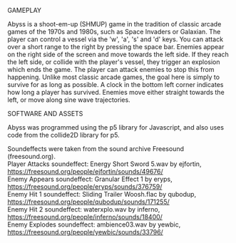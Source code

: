 GAMEPLAY

Abyss is a shoot-em-up (SHMUP) game in the tradition of classic arcade games of the 1970s and 1980s, such as
Space Invaders or Galaxian.
The player can control a vessel via the 'w', 'a', 's' and 'd' keys. You can attack over a short range to the right
by pressing the space bar.
Enemies appear on the right side of the screen and move towards the left side. If they reach the left side, 
or collide with the player's vessel, they trigger an explosion which ends the game.
The player can attack enemies to stop this from happening.
Unlike most classic arcade games, the goal here is simply to survive for as long as possible. A clock
in the bottom left corner indicates how long a player has survived.
Enemies move either straight towards the left, or move along sine wave trajectories.

SOFTWARE AND ASSETS

Abyss was programmed using the p5 library for Javascript, and also uses code from the collide2D library for p5.

Soundeffects were taken from the sound archive Freesound (freesound.org).
<br>
Player Attacks soundeffect: Energy Short Sword 5.wav by ejfortin, https://freesound.org/people/ejfortin/sounds/49676/
<br>
Enemy Appears soundeffect: Granular Effect 1 by eryps, https://freesound.org/people/eryps/sounds/376759/
<br>
Enemy Hit 1 soundeffect: Sliding Trailer Woosh.flac by qubodup, https://freesound.org/people/qubodup/sounds/171255/
<br>
Enemy Hit 2 soundeffect: waterxplo.wav by inferno, https://freesound.org/people/inferno/sounds/18400/
<br>
Enemy Explodes soundeffect: ambience03.wav by yewbic, https://freesound.org/people/yewbic/sounds/33796/